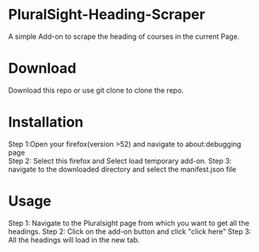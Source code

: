 # PluralSight-Heading-Scraper
A simple Add-on to scrape the heading of courses in the current Page.

# Download
Download this repo or use git clone to clone the repo.
# Installation
Step 1:Open your firefox(version >52) and navigate to about:debugging page<br>
Step 2: Select this firefox and Select load temporary add-on.
Step 3: navigate to the downloaded directory and select the manifest.json file

# Usage

Step 1: Navigate to the Pluralsight page from which you want to get all the headings.
Step 2: Click on the add-on button and click "click here"
Step 3: All the headings will load in the new tab.
